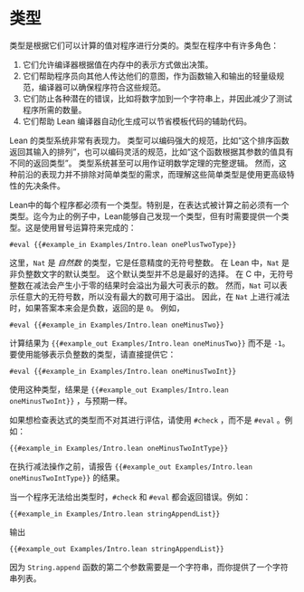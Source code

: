 # 类型

类型是根据它们可以计算的值对程序进行分类的。类型在程序中有许多角色：

1. 它们允许编译器根据值在内存中的表示方式做出决策。
2. 它们帮助程序员向其他人传达他们的意图，作为函数输入和输出的轻量级规范，编译器可以确保程序符合这些规范。
3. 它们防止各种潜在的错误，比如将数字加到一个字符串上，并因此减少了测试程序所需的数量。
4. 它们帮助 Lean 编译器自动化生成可以节省模板代码的辅助代码。

Lean 的类型系统非常有表现力。
类型可以编码强大的规范，比如“这个排序函数返回其输入的排列”，也可以编码灵活的规范，比如“这个函数根据其参数的值具有不同的返回类型”。
类型系统甚至可以用作证明数学定理的完整逻辑。
然而，这种前沿的表现力并不排除对简单类型的需求，而理解这些简单类型是使用更高级特性的先决条件。

Lean中的每个程序都必须有一个类型。特别是，在表达式被计算之前必须有一个类型。迄今为止的例子中，Lean能够自己发现一个类型，但有时需要提供一个类型。这是使用冒号运算符来完成的：

```lean
#eval {{#example_in Examples/Intro.lean onePlusTwoType}}
```

这里，`Nat` 是 _自然数_ 的类型，它是任意精度的无符号整数。
在 Lean 中，`Nat` 是非负整数文字的默认类型。
这个默认类型并不总是最好的选择。
在 C 中，无符号整数在减法会产生小于零的结果时会溢出为最大可表示的数。
然而，`Nat` 可以表示任意大的无符号数，所以没有最大的数可用于溢出。
因此，在 `Nat` 上进行减法时，如果答案本来会是负数，返回的是 `0`。
例如，

```lean
#eval {{#example_in Examples/Intro.lean oneMinusTwo}}
```

计算结果为 `{{#example_out Examples/Intro.lean oneMinusTwo}}` 而不是 `-1`。要使用能够表示负整数的类型，请直接提供它：

```lean
#eval {{#example_in Examples/Intro.lean oneMinusTwoInt}}
```

使用这种类型，结果是 `{{#example_out Examples/Intro.lean oneMinusTwoInt}}` ，与预期一样。

如果想检查表达式的类型而不对其进行评估，请使用 `#check` ，而不是 `#eval` 。例如：

```lean
{{#example_in Examples/Intro.lean oneMinusTwoIntType}}
```

在执行减法操作之前，请报告 `{{#example_out Examples/Intro.lean oneMinusTwoIntType}}` 的结果。

当一个程序无法给出类型时，`#check` 和 `#eval` 都会返回错误。例如：

```lean
{{#example_in Examples/Intro.lean stringAppendList}}
```

输出

```output error
{{#example_out Examples/Intro.lean stringAppendList}}
```

因为 ``String.append`` 函数的第二个参数需要是一个字符串，而你提供了一个字符串列表。